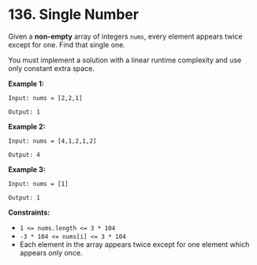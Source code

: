 # 136. Single Number

Given a __non-empty__ array of integers `nums`, every element appears twice except for one. Find that single one.

You must implement a solution with a linear runtime complexity and use only constant extra space.

__Example 1:__
```
Input: nums = [2,2,1]

Output: 1
```

__Example 2:__
```
Input: nums = [4,1,2,1,2]

Output: 4
```

__Example 3:__
```
Input: nums = [1]

Output: 1
```


__Constraints:__

* `1 <= nums.length <= 3 * 104`
* `-3 * 104 <= nums[i] <= 3 * 104`
* Each element in the array appears twice except for one element which appears only once.